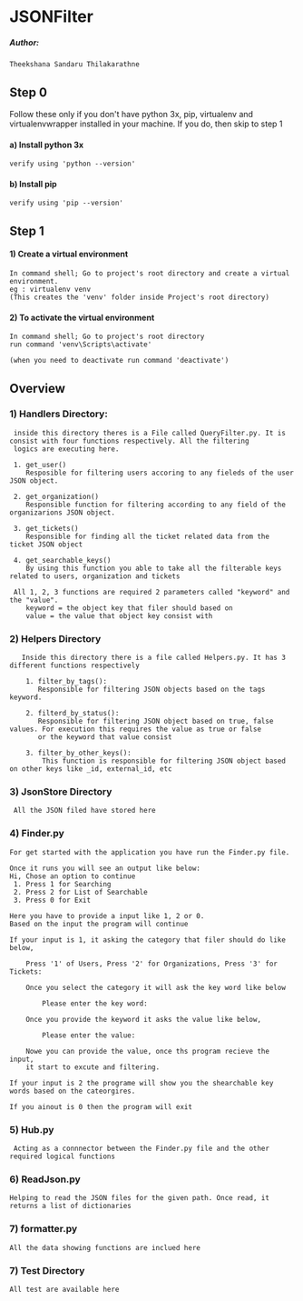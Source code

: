# JSONFilter

##### Author:
    Theekshana Sandaru Thilakarathne

## Step 0
Follow these only if you don't have python 3x, pip, virtualenv and virtualenvwrapper installed in your machine.
If you do, then skip to step 1
#### a) Install python 3x
	verify using 'python --version'
#### b) Install pip
	verify using 'pip --version'

## Step 1
#### 1) Create a virtual environment
	In command shell; Go to project's root directory and create a virtual environment.
	eg : virtualenv venv
	(This creates the 'venv' folder inside Project's root directory)

#### 2) To activate the virtual environment
	In command shell; Go to project's root directory
	run command 'venv\Scripts\activate'

	(when you need to deactivate run command 'deactivate')

## Overview
### 1) Handlers Directory:
     inside this directory theres is a File called QueryFilter.py. It is consist with four functions respectively. All the filtering
     logics are executing here.
     
     1. get_user()
        Resposible for filtering users accoring to any fieleds of the user JSON object. 
       
     2. get_organization()
        Responsible function for filtering according to any field of the organizarions JSON object.
     
     3. get_tickets()
        Responsible for finding all the ticket related data from the ticket JSON object
      
     4. get_searchable_keys()
        By using this function you able to take all the filterable keys related to users, organization and tickets
     
     All 1, 2, 3 functions are required 2 parameters called "keyword" and the "value". 
        keyword = the object key that filer should based on
        value = the value that object key consist with

### 2) Helpers Directory
       Inside this directory there is a file called Helpers.py. It has 3 different functions respectively
       
        1. filter_by_tags():
           Responsible for filtering JSON objects based on the tags keyword.
           
        2. filterd_by_status():
           Responsible for filtering JSON object based on true, false values. For execution this requires the value as true or false
           or the keyword that value consist
           
        3. filter_by_other_keys():
            This function is responsible for filtering JSON object based on other keys like _id, external_id, etc

### 3) JsonStore Directory
     All the JSON filed have stored here

### 4) Finder.py    
    For get started with the application you have run the Finder.py file.
    
    Once it runs you will see an output like below:
    Hi, Chose an option to continue
     1. Press 1 for Searching
     2. Press 2 for List of Searchable
     3. Press 0 for Exit
   
    Here you have to provide a input like 1, 2 or 0.
    Based on the input the program will continue
    
    If your input is 1, it asking the category that filer should do like below,
    
        Press '1' of Users, Press '2' for Organizations, Press '3' for Tickets: 
        
        Once you select the category it will ask the key word like below 
        
            Please enter the key word: 
            
        Once you provide the keyword it asks the value like below,
        
            Please enter the value: 
           
        Nowe you can provide the value, once ths program recieve the input,
        it start to excute and filtering.
    
    If your input is 2 the programe will show you the shearchable key words based on the cateorgires.
    
    If you ainout is 0 then the program will exit

### 5) Hub.py
     Acting as a connnector between the Finder.py file and the other required logical functions

### 6) ReadJson.py
    Helping to read the JSON files for the given path. Once read, it returns a list of dictionaries
    
### 7) formatter.py
    All the data showing functions are inclued here

### 7) Test Directory
    All test are available here
     